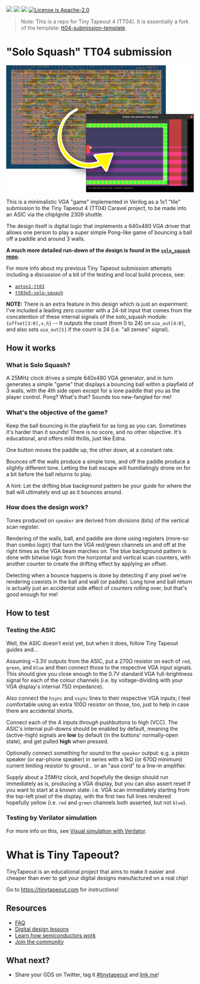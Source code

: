 ![](../../workflows/gds/badge.svg) ![](../../workflows/docs/badge.svg) ![](../../workflows/wokwi_test/badge.svg) [![License is Apache-2.0](https://img.shields.io/badge/License-Apache%202.0-blue.svg)](https://opensource.org/licenses/Apache-2.0)

> Note: This is a repo for Tiny Tapeout 4 (TT04).
> It is essentially a fork of the template:
> [tt04-submission-template](https://github.com/TinyTapeout/tt04-submission-template).

# "Solo Squash" TT04 submission

![Solo Squash silicon layout and simulation](./doc/solo_squash_tt04_header.png)

This is a minimalistic VGA "game" implemented in Verilog as a 1x1 "tile" submission to the
Tiny Tapeout 4 (TT04) Caravel project, to be made into an ASIC via the chipIgnite 2309 shuttle.

The design itself is digital logic that implements a 640x480 VGA driver that allows one person to play
a super simple Pong-like game of bouncing a ball off a paddle and around 3 walls.

**A much more detailed run-down of the design is found in the [`solo_squash` repo](https://github.com/algofoogle/solo_squash).**

For more info about my previous Tiny Tapeout submission attempts including a discussion of a bit of the
testing and local build process, see:
*   [`anton1-tt03`](https://github.com/algofoogle/anton1-tt03)
*   [`tt03p5-solo-squash`](https://github.com/algofoogle/tt03p5-solo-squash)

**NOTE:** There is an extra feature in this design which is just an experiment: I've included a
leading zero counter with a 24-bit input that comes from the concatention of these internal
signals of the solo_squash module: `{offset[3:0],v,h}` -- It outputs the count
(from 0 to 24) on `uio_out[4:0]`, and also sets `uio_out[5]` if the count is 24
(i.e. "all zeroes" signal).


## How it works

### What is Solo Squash?

A 25MHz clock drives a simple 640x480 VGA generator, and in turn generates a simple "game"
that displays a bouncing ball within a playfield of 3 walls, with the 4th side open except
for a lone paddle that you as the player control. Pong? What's that?
Sounds too new-fangled for me!


### What's the objective of the game?

Keep the ball bouncing in the playfield for as long as you can. Sometimes it's harder than it sounds!
There is no score, and no other objective. It's educational, and offers mild thrills,
just like Edna.

One button moves the paddle up, the other down, at a constant rate.

Bounces off the walls produce a simple tone, and off the paddle produce a slightly different tone.
Letting the ball escape will humiliatingly drone on for a bit before the ball returns to play.

A hint: Let the drifting blue background pattern be your guide for where the ball will
ultimately end up as it bounces around.


### How does the design work?

Tones produced on `speaker` are derived from divisions (bits) of the vertical scan register.

Rendering of the walls, ball, and paddle are done using registers (more-so than combo logic)
that turn the VGA red/green channels on and off at the right times as the VGA beam marches on.
The blue background pattern is done with bitwise logic from the horizontal and vertical scan
counters, with another counter to create the drifting effect by applying an offset.

Detecting when a bounce happens is done by detecting if any pixel we're rendering coexists
in the ball and wall (or paddle). Long tone and ball return is actually just an accidental
side effect of counters rolling over, but that's good enough for me!


## How to test

### Testing the ASIC

Well, the ASIC doesn't exist yet, but when it does, follow Tiny Tapeout guides and...

Assuming ~3.3V outputs from the ASIC, put a 270&ohm; resistor on each of `red`, `green`, and
`blue` and then connect those to the respective VGA input signals.
This should give you close enough to the 0.7V standard VGA full-brightness signal for each of the
colour channels (i.e. by voltage-dividing with your VGA display's internal 75&ohm; impedance).

Also connect the `hsync` and `vsync` lines to their respective VGA inputs; I feel comfortable
using an extra 100&ohm; resistor on those, too, just to help in case there are accidental shorts.

Connect each of the 4 inputs *through* pushbuttons to high (VCC). The ASIC's internal pull-downs
should be enabled by default, meaning the (active-high) signals are **low** by default
(in the buttons' normally-open state), and get pulled **high** when pressed.

Optionally connect something for sound to the `speaker` output: e.g. a piezo speaker
(or ear-phone speaker) in series with a 1k&ohm; (or 670&ohm; minimum) current limiting resistor
to ground... or an "aux cord" to a line-in amplifier.

Supply about a 25MHz clock, and hopefully the design should run immediately as is, producing
a VGA display, but you can also assert reset if you want to start at a known state:
i.e. VGA scan immediately starting from the top-left pixel of the display, with the first
two full lines rendered hopefully yellow (i.e. `red` and `green` channels both asserted,
but not `blue`).

### Testing by Verilator simulation

For more info on this, see [Visual simulation with Verilator](https://github.com/algofoogle/solo_squash#visual-simulation-with-verilator).


# What is Tiny Tapeout?

TinyTapeout is an educational project that aims to make it easier and cheaper than ever to get your digital designs manufactured on a real chip!

Go to https://tinytapeout.com for instructions!

## Resources

* [FAQ](https://tinytapeout.com/faq/)
* [Digital design lessons](https://tinytapeout.com/digital_design/)
* [Learn how semiconductors work](https://tinytapeout.com/siliwiz/)
* [Join the community](https://discord.gg/rPK2nSjxy8)

## What next?

* Share your GDS on Twitter, tag it [#tinytapeout](https://twitter.com/hashtag/tinytapeout?src=hashtag_click) and [link me](https://twitter.com/matthewvenn)!

